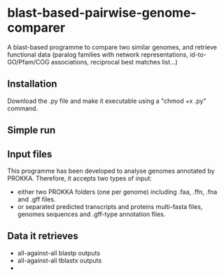 # blast-based-pairwise-genome-comparer
A blast-based programme to compare two similar genomes, and retrieve functional data (paralog families with network representations, id-to-GO/Pfam/COG associations, reciprocal best matches list...)

## Installation
Download the .py file and make it executable using a "chmod +x .py" command.

## Simple run


## Input files
This programme has been developed to analyse genomes annotated by PROKKA. Therefore, it accepts two types of input:
- either two PROKKA folders (one per genome) including .faa, .ffn, .fna and .gff files.
- or separated predicted transcripts and proteins multi-fasta files, genomes sequences and .gff-type annotation files.


## Data it retrieves
- all-against-all blastp outputs
- all-against-all tblastx outputs
-
